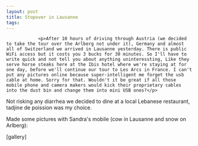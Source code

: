 ```yaml
---
layout: post
title: Stopover in Lausanne
tags:
---
```



                <p>After 10 hours of driving through Austria (we decided to take the tour over the Arlberg not under it), Germany and almost all of Switzerland we arrived in Lausanne yesterday. There is public WiFi access but it costs you 3 bucks for 30 minutes. So I'll have to write quick and not tell you about anything uninteressting, Like they serve horse steaks here at the Ibis hotel where we're staying at for one day, before we'll continue our tour to Les Arcs in France. I can't put any pictures online because super-intelligent me forget the usb cable at home. Sorry for that. Wouldn't it be great if all those mobile phone and camera makers would kick their proprietary cables into the dust bin and change them into mini USB ones?</p>
<p>Not risking any diarrhea we decided to dine at a local Lebanese restaurant, tadjine de poission was my choice.</p>
<p>Made some pictures with Sandra's mobile (cow in Lausanne and snow on Arlberg):</p>
<p>[gallery]</p>
